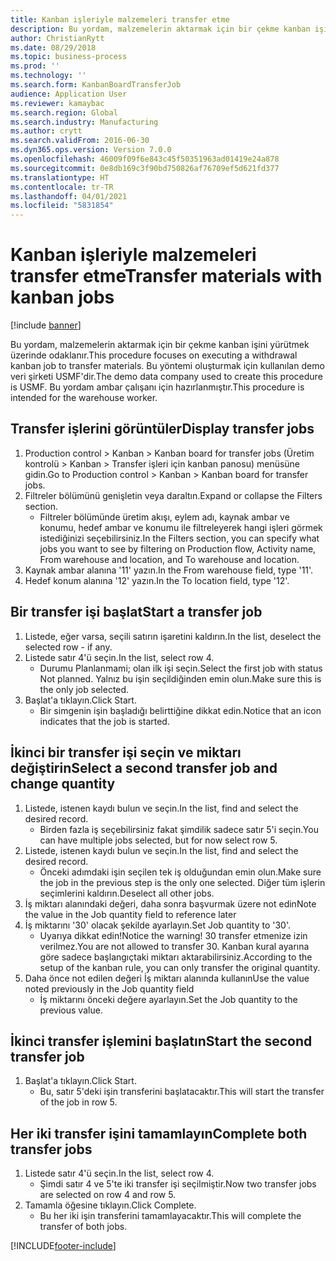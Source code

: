 ```yaml
---
title: Kanban işleriyle malzemeleri transfer etme
description: Bu yordam, malzemelerin aktarmak için bir çekme kanban işini yürütmek üzerinde odaklanır.
author: ChristianRytt
ms.date: 08/29/2018
ms.topic: business-process
ms.prod: ''
ms.technology: ''
ms.search.form: KanbanBoardTransferJob
audience: Application User
ms.reviewer: kamaybac
ms.search.region: Global
ms.search.industry: Manufacturing
ms.author: crytt
ms.search.validFrom: 2016-06-30
ms.dyn365.ops.version: Version 7.0.0
ms.openlocfilehash: 46009f09f6e843c45f50351963ad01419e24a878
ms.sourcegitcommit: 0e8db169c3f90bd750826af76709ef5d621fd377
ms.translationtype: HT
ms.contentlocale: tr-TR
ms.lasthandoff: 04/01/2021
ms.locfileid: "5831854"
---
```

# <a name="transfer-materials-with-kanban-jobs"></a><span data-ttu-id="9f140-103">Kanban işleriyle malzemeleri transfer etme</span><span class="sxs-lookup"><span data-stu-id="9f140-103">Transfer materials with kanban jobs</span></span>

[!include [banner](../../includes/banner.md)]

<span data-ttu-id="9f140-104">Bu yordam, malzemelerin aktarmak için bir çekme kanban işini yürütmek üzerinde odaklanır.</span><span class="sxs-lookup"><span data-stu-id="9f140-104">This procedure focuses on executing a withdrawal kanban job to transfer materials.</span></span> <span data-ttu-id="9f140-105">Bu yöntemi oluşturmak için kullanılan demo veri şirketi USMF'dir.</span><span class="sxs-lookup"><span data-stu-id="9f140-105">The demo data company used to create this procedure is USMF.</span></span> <span data-ttu-id="9f140-106">Bu yordam ambar çalışanı için hazırlanmıştır.</span><span class="sxs-lookup"><span data-stu-id="9f140-106">This procedure is intended for the warehouse worker.</span></span>


## <a name="display-transfer-jobs"></a><span data-ttu-id="9f140-107">Transfer işlerini görüntüler</span><span class="sxs-lookup"><span data-stu-id="9f140-107">Display transfer jobs</span></span>
1. <span data-ttu-id="9f140-108">Production control > Kanban > Kanban board for transfer jobs (Üretim kontrolü > Kanban > Transfer işleri için kanban panosu) menüsüne gidin.</span><span class="sxs-lookup"><span data-stu-id="9f140-108">Go to Production control > Kanban > Kanban board for transfer jobs.</span></span>
2. <span data-ttu-id="9f140-109">Filtreler bölümünü genişletin veya daraltın.</span><span class="sxs-lookup"><span data-stu-id="9f140-109">Expand or collapse the Filters section.</span></span>
    * <span data-ttu-id="9f140-110">Filtreler bölümünde üretim akışı, eylem adı, kaynak ambar ve konumu, hedef ambar ve konumu ile filtreleyerek hangi işleri görmek istediğinizi seçebilirsiniz.</span><span class="sxs-lookup"><span data-stu-id="9f140-110">In the Filters section, you can specify what jobs you want to see by filtering on Production flow, Activity name, From warehouse and location, and To warehouse and location.</span></span>  
3. <span data-ttu-id="9f140-111">Kaynak ambar alanına '11' yazın.</span><span class="sxs-lookup"><span data-stu-id="9f140-111">In the From warehouse field, type '11'.</span></span>
4. <span data-ttu-id="9f140-112">Hedef konum alanına '12' yazın.</span><span class="sxs-lookup"><span data-stu-id="9f140-112">In the To location field, type '12'.</span></span>

## <a name="start-a-transfer-job"></a><span data-ttu-id="9f140-113">Bir transfer işi başlat</span><span class="sxs-lookup"><span data-stu-id="9f140-113">Start a transfer job</span></span>
1. <span data-ttu-id="9f140-114">Listede, eğer varsa, seçili satırın işaretini kaldırın.</span><span class="sxs-lookup"><span data-stu-id="9f140-114">In the list, deselect the selected row - if any.</span></span>
2. <span data-ttu-id="9f140-115">Listede satır 4'ü seçin.</span><span class="sxs-lookup"><span data-stu-id="9f140-115">In the list, select row 4.</span></span>
    * <span data-ttu-id="9f140-116">Durumu Planlanmami; olan ilk işi seçin.</span><span class="sxs-lookup"><span data-stu-id="9f140-116">Select the first job with status Not planned.</span></span> <span data-ttu-id="9f140-117">Yalnız bu işin seçildiğinden emin olun.</span><span class="sxs-lookup"><span data-stu-id="9f140-117">Make sure this is the only job selected.</span></span>  
3. <span data-ttu-id="9f140-118">Başlat'a tıklayın.</span><span class="sxs-lookup"><span data-stu-id="9f140-118">Click Start.</span></span>
    * <span data-ttu-id="9f140-119">Bir simgenin işin başladığı belirttiğine dikkat edin.</span><span class="sxs-lookup"><span data-stu-id="9f140-119">Notice that an icon indicates that the job is started.</span></span>  

## <a name="select-a-second-transfer-job-and-change-quantity"></a><span data-ttu-id="9f140-120">İkinci bir transfer işi seçin ve miktarı değiştirin</span><span class="sxs-lookup"><span data-stu-id="9f140-120">Select a second transfer job and change quantity</span></span>
1. <span data-ttu-id="9f140-121">Listede, istenen kaydı bulun ve seçin.</span><span class="sxs-lookup"><span data-stu-id="9f140-121">In the list, find and select the desired record.</span></span>
    * <span data-ttu-id="9f140-122">Birden fazla iş seçebilirsiniz fakat şimdilik sadece satır 5'i seçin.</span><span class="sxs-lookup"><span data-stu-id="9f140-122">You can have multiple jobs selected, but for now select row 5.</span></span>  
2. <span data-ttu-id="9f140-123">Listede, istenen kaydı bulun ve seçin.</span><span class="sxs-lookup"><span data-stu-id="9f140-123">In the list, find and select the desired record.</span></span>
    * <span data-ttu-id="9f140-124">Önceki adımdaki işin seçilen tek iş olduğundan emin olun.</span><span class="sxs-lookup"><span data-stu-id="9f140-124">Make sure the job in the previous step is the only one selected.</span></span> <span data-ttu-id="9f140-125">Diğer tüm işlerin seçimlerini kaldırın.</span><span class="sxs-lookup"><span data-stu-id="9f140-125">Deselect all other jobs.</span></span>  
3. <span data-ttu-id="9f140-126">İş miktarı alanındaki değeri, daha sonra başvurmak üzere not edin</span><span class="sxs-lookup"><span data-stu-id="9f140-126">Note the value in the Job quantity field to reference later</span></span>
4. <span data-ttu-id="9f140-127">İş miktarını '30' olacak şekilde ayarlayın.</span><span class="sxs-lookup"><span data-stu-id="9f140-127">Set Job quantity to '30'.</span></span>
    * <span data-ttu-id="9f140-128">Uyarıya dikkat edin!</span><span class="sxs-lookup"><span data-stu-id="9f140-128">Notice the warning!</span></span> <span data-ttu-id="9f140-129">30 transfer etmenize izin verilmez.</span><span class="sxs-lookup"><span data-stu-id="9f140-129">You are not allowed to transfer 30.</span></span> <span data-ttu-id="9f140-130">Kanban kural ayarına göre sadece başlangıçtaki miktarı aktarabilirsiniz.</span><span class="sxs-lookup"><span data-stu-id="9f140-130">According to the setup of the kanban rule, you can only transfer the original quantity.</span></span>  
5. <span data-ttu-id="9f140-131">Daha önce not edilen değeri İş miktarı alanında kullanın</span><span class="sxs-lookup"><span data-stu-id="9f140-131">Use the value noted previously in the Job quantity field</span></span>
    * <span data-ttu-id="9f140-132">İş miktarını önceki değere ayarlayın.</span><span class="sxs-lookup"><span data-stu-id="9f140-132">Set the Job quantity to the previous value.</span></span>  

## <a name="start-the-second-transfer-job"></a><span data-ttu-id="9f140-133">İkinci transfer işlemini başlatın</span><span class="sxs-lookup"><span data-stu-id="9f140-133">Start the second transfer job</span></span>
1. <span data-ttu-id="9f140-134">Başlat'a tıklayın.</span><span class="sxs-lookup"><span data-stu-id="9f140-134">Click Start.</span></span>
    * <span data-ttu-id="9f140-135">Bu, satır 5'deki işin transferini başlatacaktır.</span><span class="sxs-lookup"><span data-stu-id="9f140-135">This will start the transfer of the job in row 5.</span></span>  

## <a name="complete-both-transfer-jobs"></a><span data-ttu-id="9f140-136">Her iki transfer işini tamamlayın</span><span class="sxs-lookup"><span data-stu-id="9f140-136">Complete both transfer jobs</span></span>
1. <span data-ttu-id="9f140-137">Listede satır 4'ü seçin.</span><span class="sxs-lookup"><span data-stu-id="9f140-137">In the list, select row 4.</span></span>
    * <span data-ttu-id="9f140-138">Şimdi satır 4 ve 5'te iki transfer işi seçilmiştir.</span><span class="sxs-lookup"><span data-stu-id="9f140-138">Now two transfer jobs are selected on row 4 and row 5.</span></span>  
2. <span data-ttu-id="9f140-139">Tamamla öğesine tıklayın.</span><span class="sxs-lookup"><span data-stu-id="9f140-139">Click Complete.</span></span>
    * <span data-ttu-id="9f140-140">Bu her iki işin transferini tamamlayacaktır.</span><span class="sxs-lookup"><span data-stu-id="9f140-140">This will complete the transfer of both jobs.</span></span>  



[!INCLUDE[footer-include](../../../includes/footer-banner.md)]